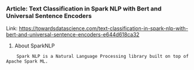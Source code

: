 ### Article: Text Classification in Spark NLP with Bert and Universal Sentence Encoders

Link: https://towardsdatascience.com/text-classification-in-spark-nlp-with-bert-and-universal-sentence-encoders-e644d618ca32

1. About SparkNLP
```
    Spark NLP is a Natural Language Processing library built on top of Apache Spark ML. 
```